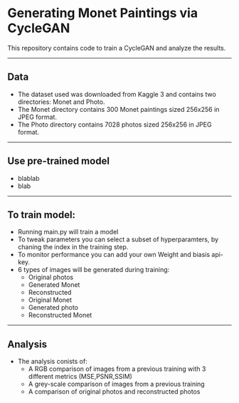 # Generating Monet Paintings via CycleGAN
This repository contains code to train a CycleGAN and analyze the results.

-----------
## Data 
- The dataset used was downloaded from Kaggle 3
and contains two directories: Monet and Photo. 
- The Monet
directory contains 300 Monet paintings sized 256x256 in JPEG
format.
- The Photo directory contains 7028 photos sized
256x256 in JPEG format. 
--------

## Use pre-trained model
- blablab
- blab
--------
## To train model: 
- Running main.py will train a model
- To tweak parameters you can select a subset of hyperparamters, by chaning the 
  index in the training step. 
- To monitor performance you can add your own Weight and biasis api-key. 
- 6 types of images will be generated during training:
  - Original photos
  - Generated Monet
  - Reconstructed 
  - Original Monet
  - Generated photo
  - Reconstructed Monet


-------
## Analysis
- The analysis conists of: 
  - A RGB comparison of images from a previous training with 3 different metrics 
    (MSE,PSNR,SSIM)
  - A grey-scale comparison of images from a previous training
  - A comparison of original photos and reconstructed photos 
